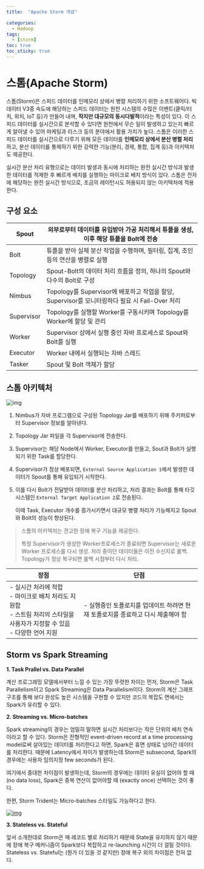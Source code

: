 ```yaml
---
title:  "Apache Storm 개념"

categories:
  - Hadoop
tags:
  - [storm]
toc: true
toc_sticky: true
---
```


# 스톰(Apache Storm)

스톰(Storm)은 스피드 데이터를 인메모리 상에서 병렬 처리하기 위한 소프트웨어다. 빅데이터 V3중 속도에 해당하는 스피드 데이터는 원천 시스템의 수많은 이벤트(클릭/터치, 위치, IoT 등)가 만들어 내며, **작지만 대규모의 동시다발적**이라는 특성이 있다. 이 스피드 데이터를 실시간으로 분석할 수 있다면 원천에서 무슨 일이 발생하고 있는지 빠르게 알아낼 수 있어 마케팅과 리스크 등의 분야에서 활용 가치가 높다. 스톰은 이러한 스피드 데이터를 실시간으로 다루기 위해 모든 데이터를 **인메모리 상에서 분산 병렬 처리**하고, 분산 데이터를 통제하기 위한 강력한 기능(분리, 경제, 통합, 집계 등)과 아키텍처도 제공한다.

실시간 분산 처리 유형으로는 데이터 발생과 동시에 처리하는 완전 실시간 방식과 발생한 데이터를 적재한 후 빠르게 배치를 실행하는 마이크로 배치 방식이 있다. 스톰은 전자에 해당하는 완전 실시간 방식으로, 조금의 레이턴시도 허용되지 않는 아키텍처에 적용한다.



## 구성 요소

| Spout      | 외부로부터 데이터를 유입받아 가공 처리해서 튜플을 생성, 이후 해당 튜플을 Bolt에 전송 |
| ---------- | ------------------------------------------------------------ |
| Bolt       | 튜플을 받아 실제 분산 작업을 수행하며, 필터링, 집계, 조인 등의 연산을 병렬로 실행 |
| Topology   | Spout-Bolt의 데이터 처리 흐름을 정의, 하나의 Spout와 다수의 Bolt로 구성 |
| Nimbus     | Topology를 Supervisor에 배포하고 작업을 할당, Supervisor를 모니터링하다 필요 시 Fail-Over 처리 |
| Supervisor | Topology를 실행할 Worker를 구동시키며 Topology를 Worker에 할당 및 관리 |
| Worker     | Supervisor 상에서 실행 중인 자바 프로세스로 Spout와 Bolt를 실행 |
| Executor   | Worker 내에서 실행되는 자바 스레드                           |
| Tasker     | Spout 및 Bolt 객체가 할당                                    |



## 스톰 아키텍처

![img](https://media.vlpt.us/images/thinkp92/post/f22dc34b-0a54-4e40-af63-69e1c3c4cae0/image.png)

1. Nimbus가 자바 프로그램으로 구성된 Topology Jar를 배포하기 위해 주키퍼로부터 Supervisor 정보를 알아낸다.

2. Topology Jar 파일을 각 Supervisor에 전송한다.

3. Supervisor는 해당 Node에서 Worker, Executor를 만들고, Sout과 Bolt가 실행되기 위한 Task를 할당한다.

4. Supervisor가 정상 배포되면, `External Source Application 1`에서 발생한 데이터가 Spout를 통해 유입되기 시작한다.

5. 이를 다시 Bolt가 전달받아 데이터를 분산 처리하고, 처리 결과는 Bolt를 통해 타깃 시스템인 `External Target Application 2`로 전송된다.

   이때 Task, Executor 개수를 증가시키면서 대규모 병렬 처리가 가능해지고 Spout와 Bolt의 성능이 향상된다.

> 스톰의 아키텍처는 견고한 장애 복구 기능을 제공한다.
>
> 특정 Supervisor가 생성한 Worker프로세스가 종료되면 Supervisor는 새로운 Worker 프로세스를 다시 생성. 처리 중이던 데이터들은 이전 수신지로 롤백. Topology가 정상 복구되면 롤백 시점부터 다시 처리.



| **장점**                                                     | **단점**                                                     |
| ------------------------------------------------------------ | ------------------------------------------------------------ |
| \- 실시간 처리에 적합<br />\- 마이크로 배치 처리도 지원함<br />\- 스트림 처리의 스타일을 사용자가 지정할 수 있음<br />\- 다양한 언어 지원 | \- 실행중인 토폴로지를 업데이트 하려면 현재 토폴로지를 종료하고 다시 제출해야 함 |

## Storm vs Spark Streaming



**1. Task Prallel vs. Data Parallel**

계산 프로그래밍 모델에서부터 느낄 수 있는 가장 뚜렷한 차이는 먼저, Storm은 Task Parallelism이고 Spark Streaming은 Data Parallelism이다.  Storm의 계산 그래프 구조를 통해 보다 완성도 높은 시스템을 구현할 수 있지만 코드의 복잡도 면에서는 Spark가 유리할 수 있다.



**2. Streaming vs. Micro-batches**

Spark streaming의 경우는 엄밀히 말하면 실시간 처리보다는 작은 단위의 배치 연속이라고 할 수 있다. Storm은 전형적인 event-driven record at a time processing model로써 살아있는 데이터를 처리한다고 하면, Spark은 휴면 상태로 넘어간 데이터를 처리한다. 때문에 Latency에서 차이가 발생하는데 Storm은 subsecond, Spark의 경우에는 사용자 임의지정 few seconds가 된다.

여기에서 중대한 차이점이 발생하는데, Storm의 경우에는 데이터 유실이 없어야 할 때 (no data loss), Spark은 중복 연산이 없어야할 때 (exactly once) 선택하는 것이 좋다.

한편, Storm Trident는 Micro-batches 스타일도 가능하다고 한다.



[![img](https://1.bp.blogspot.com/-8TJt0kUBib4/WsHQDDYY3oI/AAAAAAAAPUU/k770JvsgWB4oAnA2ZGdSRqlx4NF7Fg3xACLcBGAs/s400/microbatching-1024x651.png)](https://1.bp.blogspot.com/-8TJt0kUBib4/WsHQDDYY3oI/AAAAAAAAPUU/k770JvsgWB4oAnA2ZGdSRqlx4NF7Fg3xACLcBGAs/s1600/microbatching-1024x651.png)



**3. Stateless vs. Stateful**

앞서 소개한대로 Storm은 매 레코드 별로 처리하기 때문에 State을 유지하지 않기 때문에 장애 복구 메커니즘이 Spark보다 복잡하고 re-launching 시간이 더 걸릴 것이다.  Stateless vs. Stateful는 (뭔가 더 있을 것 같지만) 장애 복구 외의 차이점은 전혀 없다.